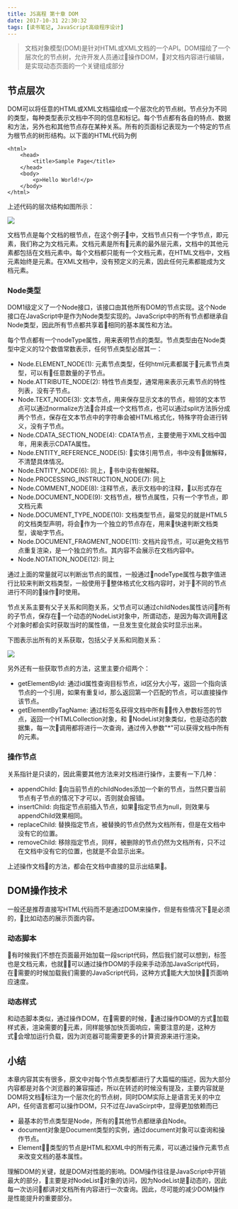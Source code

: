 ```yaml
---
title: JS高程 第十章 DOM
date: 2017-10-31 22:30:32
tags: [读书笔记, JavaScript高级程序设计]
---
```

> 文档对象模型(DOM)是针对HTML或XML文档的一个API。DOM描绘了一个层次化的节点树，允许开发人员通过操作DOM，对文档内容进行编辑，是实现动态页面的一个关键组成部分

<!--more-->

## 节点层次

DOM可以将任意的HTML或XML文档描绘成一个层次化的节点树。节点分为不同的类型，每种类型表示文档中不同的信息和标记。每个节点都有各自的特点、数据和方法，另外也和其他节点存在某种关系。所有的页面标记表现为一个特定的节点为根节点的树形结构。以下面的HTML代码为例

```
<html>
    <head>
        <title>Sample Page</title>
    </head>
    <body>
        <p>Hello World!</p>
    </body>
</html>
```

上述代码的层次结构如图所示：

![](https://codefinger.cn/wp-content/uploads/2017/10/Screen-Shot-2017-10-31-at-22.37.49.png)

文档节点是每个文档的根节点，在这个例子中，文档节点只有一个字节点，即<html>元素，我们称之为文档元素。文档元素是所有元素的最外层元素，文档中的其他元素都包括在文档元素中。每个文档都只能有一个文档元素，在HTML文档中，文档元素始终是<html>元素。在XML文档中，没有预定义的元素，因此任何元素都能成为文档元素。

### Node类型

DOM1级定义了一个Node接口，该接口由其他所有DOM的节点实现。这个Node接口在JavaScript中是作为Node类型实现的。JavaScript中的所有节点都继承自Node类型，因此所有节点都共享着相同的基本属性和方法。

每个节点都有一个nodeType属性，用来表明节点的类型。节点类型由在Node类型中定义的12个数值常数表示，任何节点类型必居其一：

- Node.ELEMENT_NODE(1): 元素节点类型，任何html元素都属于元素节点类型，可以有任意数量的子节点。
- Node.ATTRIBUTE_NODE(2): 特性节点类型，通常用来表示元素节点的特性列表，没有子节点。
- Node.TEXT_NODE(3): 文本节点，用来保存显示文本的节点，相邻的文本节点可以通过normalize方法合并成一个文档节点，也可以通过split方法拆分成两个节点，保存在文本节点中的字符串会被HTML格式化，特殊字符会进行转义，没有子节点。
- Node.CDATA_SECTION_NODE(4): CDATA节点，主要使用于XML文档中国年，用来表示CDATA属性。
- Node.ENTITY_REFERENCE_NODE(5): 实体引用节点，书中没有做解释，不清楚具体情况。
- Node.ENTITY_NODE(6): 同上，书中没有做解释。
- Node.PROCESSING_INSTRUCTION_NODE(7): 同上
- Node.COMMENT_NODE(8): 注释节点，表示文档中的注释，以<!-- -->形式存在
- Node.DOCUMENT_NODE(9): 文档节点，根节点属性，只有一个字节点，即文档元素
- Node.DOCUMENT_TYPE_NODE(10): 文档类型节点，最常见的就是HTML5的文档类型声明，将会作为一个独立的节点存在，用来快速判断文档类型，诶呦字节点。
- Node.DOCUMENT_FRAGMENT_NODE(11): 文档片段节点，可以避免文档节点重复渲染，是一个独立的节点。其内容不会展示在文档内容中。
- Node.NOTATION_NODE(12): 同上

通过上面的常量就可以判断出节点的属性，一般通过nodeType属性与数字值进行比较来判断文档类型，一般使用于整体格式化文档内容时，对于不同的节点进行不同的操作时使用。

节点关系主要有父子关系和同胞关系，父节点可以通过childNodes属性访问所有的子节点，保存在一个动态的NodeList对象中，所谓动态，是因为每次调用这个对象时都会实时获取当时的属性值，一旦发生变化就会实时显示出来。

下图表示出所有的关系获取，包括父子关系和同胞关系：

![](https://codefinger.cn/wp-content/uploads/2017/10/Screen-Shot-2017-10-31-at-23.02.48.png)

另外还有一些获取节点的方法，这里主要介绍两个：

- getElementById: 通过id属性查询目标节点，id区分大小写，返回一个指向该节点的一个引用，如果有重复id，那么返回第一个匹配的节点，可以直接操作该节点。
- getElementByTagName: 通过标签名获得文档中所有传入参数标签的节点，返回一个HTMLCollection对象，和 NodeList对象类似，也是动态的数据集，每一次调用都将进行一次查询，通过传入参数"*"可以获得文档中所有的元素。

### 操作节点

关系指针是只读的，因此需要其他方法来对文档进行操作，主要有一下几种：

- appendChild: 向当前节点的childNodes添加一个新的节点，当然只要当前节点有子节点的情况下才可以，否则就会报错。
- insertChild: 向指定节点前插入节点，如果指定节点为null，则效果与appendChild效果相同。
- replaceChild: 替换指定节点，被替换的节点仍然为文档所有，但是在文档中没有它的位置。
- removeChild: 移除指定节点，同样，被删除的节点仍然为文档所有，只不过在文档中没有它的位置，也就是不会显示出来。

上述操作文档的方法，都会在文档中直接的显示出结果。

## DOM操作技术

一般还是推荐直接写HTML代码而不是通过DOM来操作，但是有些情况下是必须的，比如动态的展示页面内容。

### 动态脚本

有时候我们不想在页面最开始加载一段script代码，然后我们就可以想到，<javascript>标签也是文档元素，也就可以通过操作DOM的手段来手动添加JavaScript代码，在需要的时候加载我们需要的JavaScript代码，这种方式能大大加快页面响应速度。

### 动态样式

和动态脚本类似，通过操作DOM，在需要的时候，通过操作DOM的方式加载样式表，渲染需要的元素，同样能够加快页面响应，需要注意的是，这种方式会增加运行负载，因为浏览器可能需要更多的计算资源来进行渲染。

## 小结

本章内容其实有很多，原文中对每个节点类型都进行了大篇幅的描述，因为大部分内容都是对各个浏览器的兼容描述，所以在转述的时候没有提及，主要内容就是DOM将文档标注为一个层次化的节点树，同时DOM实际上是语言无关的中立API，任何语言都可以操作DOM，只不过在JavaScirpt中，显得更加依赖而已

- 最基本的节点类型是Node，所有的其他节点都继承自Node。
- document对象是Document类型的实例，通过document对象可以查询和操作节点。
- Element类型的节点是HTML和XML中的所有元素，可以通过操作元素节点来改变文档的基本属性。

理解DOM的关键，就是DOM对性能的影响。DOM操作往往是JavaScript中开销最大的部分，主要是对NodeList对象的访问，因为NodeList是动态的，因此每一次访问都讲对文档所有内容进行一次查询。因此，尽可能的减少DOM操作是性能提升的重要部分。